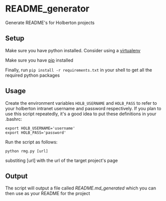 # README_generator
Generate README's for Holberton projects

## Setup
Make sure you have python installed. Consider using a [virtualenv](http://exponential.io/blog/2015/02/10/install-virtualenv-and-virtualenvwrapper-on-mac-os-x/)

Make sure you have [pip](https://www.liquidweb.com/kb/how-to-install-pip-on-ubuntu-14-04-lts/) installed

Finally, run `pip install -r requirements.txt` in your shell to get all the required python packages

## Usage
Create the environment variables `HOLB_USERNAME` and `HOLB_PASS` to refer to your holberton intranet username and password respectively. If you plan to use this script repeatedly, it's a good idea to put these definitions in your .bashrc:

```
export HOLB_USERNAME='username'
export HOLB_PASS='password'
```

Run the script as follows:
```
python rmg.py [url]
```
substiting [url] with the url of the target project's page

## Output
The script will output a file called *README.md_generated* which you can then use as your README for the project
